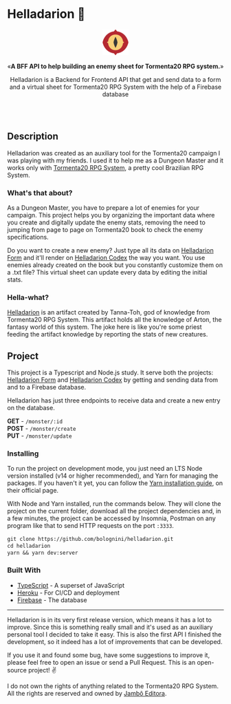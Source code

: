 # Helladarion 🔮

<p align="center"><img src="icon.png" alt="T20 Bestiary Logo" width="60"></p>
<p align="center">&laquo;<b>A BFF API to help building an enemy sheet for Tormenta20 RPG system.</b>&raquo;</p>
<p align="center">Helladarion is a Backend for Frontend API that get and send data to a form and a virtual sheet for Tormenta20 RPG System with the help of a Firebase database</p>
<br />
<br />

## Description

Helladarion was created as an auxiliary tool for the Tormenta20 campaign I was playing with my friends. I used it to help me as a Dungeon Master and it works only with [Tormenta20 RPG System](https://tormentarpg.com.br/), a pretty cool Brazilian RPG System.
### What's that about?

As a Dungeon Master, you have to prepare a lot of enemies for your campaign. This project helps you by organizing the important data where you create and digitally update the enemy stats, removing the need to jumping from page to page on Tormenta20 book to check the enemy specifications.

Do you want to create a new enemy? Just type all its data on [Helladarion Form](https://helladarion-form.netlify.app/) and it'll render on [Helladarion Codex](https://helladarion-form.netlify.app/) the way you want. You use enemies already created on the book but you constantly customize them on a .txt file? This virtual sheet can update every data by editing the initial stats.

### Hella-what?

[Helladarion](https://tormenta.fandom.com/pt/wiki/Helladarion) is an artifact created by Tanna-Toh, god of knowledge from Tormenta20 RPG System. This artifact holds all the knowledge of Arton, the fantasy world of this system. The joke here is like you're some priest feeding the artifact knowledge by reporting the stats of new creatures.

## Project

This project is a Typescript and Node.js study. It serve both the projects: [Helladarion Form](https://github.com/bolognini/helladarion-form) and [Helladarion Codex](https://github.com/bolognini/helladarion-codex) by getting and sending data from and to a Firebase database.

Helladarion has just three endpoints to receive data and create a new entry on the database.

**GET** - `/monster/:id` <br/>
**POST** - `/monster/create` <br/>
**PUT** - `/monster/update`

### Installing

To run the project on development mode, you just need an LTS Node version installed (v14 or higher recommended), and Yarn for managing the packages. If you haven't it yet, you can follow the [Yarn installation guide](https://classic.yarnpkg.com/pt-BR/docs/install/), on their official page.

With Node and Yarn installed, run the commands below. They will clone the project on the current folder, download all the project dependencies and, in a few minutes, the project can be accessed by Insomnia, Postman on any program like that to send HTTP requests on the port `:3333`.

```shell
git clone https://github.com/bolognini/helladarion.git
cd helladarion
yarn && yarn dev:server
```

### Built With

* [TypeScript](https://www.typescriptlang.org/) - A superset of JavaScript
* [Heroku](https://www.heroku.com/about) - For CI/CD and deployment
* [Firebase](https://firebase.google.com/) - The database

<hr />

Helladarion is in its very first release version, which means it has a lot to improve. Since this is something really small and it's used as an auxiliary personal tool I decided to take it easy. This is also the first API I finished the development, so it indeed has a lot of improvements that can be developed. 

If you use it and found some bug, have some suggestions to improve it, please feel free to open an issue or send a Pull Request. This is an open-source project! ✌️

I do not own the rights of anything related to the Tormenta20 RPG System. All the rights are reserved and owned by [Jambô Editora](https://jamboeditora.com.br/).
